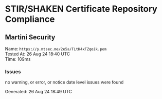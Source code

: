 # STIR/SHAKEN Certificate Repository Compliance

## Martini Security

Name: `https://p.mtsec.me/2e5a/TLtH4xTZqoik.pem`\
Tested At: 26 Aug 24 18:40 UTC\
Time: 109ms

### Issues

no warning, or error, or notice date level issues were found

Generated: 26 Aug 24 18:49 UTC